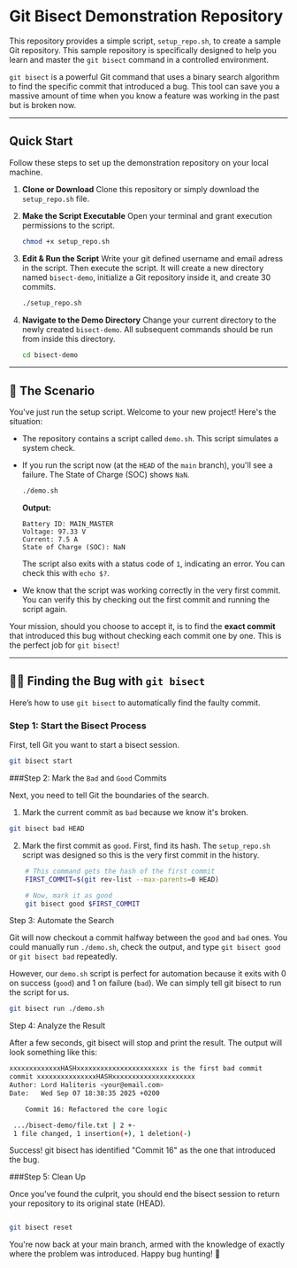 # Git Bisect Demonstration Repository

This repository provides a simple script, `setup_repo.sh`, to create a sample Git repository. This sample repository is specifically designed to help you learn and master the `git bisect` command in a controlled environment.

`git bisect` is a powerful Git command that uses a binary search algorithm to find the specific commit that introduced a bug. This tool can save you a massive amount of time when you know a feature was working in the past but is broken now.

---

## Quick Start

Follow these steps to set up the demonstration repository on your local machine.

1.  **Clone or Download**
    Clone this repository or simply download the `setup_repo.sh` file.

2.  **Make the Script Executable**
    Open your terminal and grant execution permissions to the script.
    ```bash
    chmod +x setup_repo.sh
    ```

3.  **Edit & Run the Script**
    Write your git defined username and email adress in the script. Then execute the script. It will create a new directory named `bisect-demo`, initialize a Git repository inside it, and create 30 commits.
    ```bash
    ./setup_repo.sh
    ```

4.  **Navigate to the Demo Directory**
    Change your current directory to the newly created `bisect-demo`. All subsequent commands should be run from inside this directory.
    ```bash
    cd bisect-demo
    ```

---

## 🎯 The Scenario

You've just run the setup script. Welcome to your new project! Here's the situation:

* The repository contains a script called `demo.sh`. This script simulates a system check.
* If you run the script now (at the `HEAD` of the `main` branch), you'll see a failure. The State of Charge (SOC) shows `NaN`.

    ```bash
    ./demo.sh
    ```
    **Output:**
    ```
    Battery ID: MAIN_MASTER
    Voltage: 97.33 V
    Current: 7.5 A
    State of Charge (SOC): NaN
    ```
    The script also exits with a status code of `1`, indicating an error. You can check this with `echo $?`.

* We know that the script was working correctly in the very first commit. You can verify this by checking out the first commit and running the script again.

Your mission, should you choose to accept it, is to find the **exact commit** that introduced this bug without checking each commit one by one. This is the perfect job for `git bisect`!

---

## 🕵️‍♂️ Finding the Bug with `git bisect`

Here’s how to use `git bisect` to automatically find the faulty commit.

### Step 1: Start the Bisect Process

First, tell Git you want to start a bisect session.

```bash
git bisect start
```

###Step 2: Mark the `Bad` and `Good` Commits

Next, you need to tell Git the boundaries of the search.

1. Mark the current commit as `bad` because we know it's broken.

```bash
git bisect bad HEAD
```

2. Mark the first commit as `good`. First, find its hash. The `setup_repo.sh` script was designed so this is the very first commit in the history.

```bash
    # This command gets the hash of the first commit
    FIRST_COMMIT=$(git rev-list --max-parents=0 HEAD)

    # Now, mark it as good
    git bisect good $FIRST_COMMIT
```

Step 3: Automate the Search

Git will now checkout a commit halfway between the `good` and `bad` ones. You could manually run `./demo.sh`, check the output, and type `git bisect good` or `git bisect bad` repeatedly.

However, our `demo.sh` script is perfect for automation because it exits with 0 on success (`good`) and 1 on failure (`bad`). We can simply tell git bisect to run the script for us.
```Bash
git bisect run ./demo.sh
```

Step 4: Analyze the Result

After a few seconds, git bisect will stop and print the result. The output will look something like this:

```bash
xxxxxxxxxxxxxHASHxxxxxxxxxxxxxxxxxxxxxxx is the first bad commit
commit xxxxxxxxxxxxxxxHASHxxxxxxxxxxxxxxxxxxxxx
Author: Lord Haliteris <your@email.com>
Date:   Wed Sep 07 18:38:35 2025 +0200

    Commit 16: Refactored the core logic

 .../bisect-demo/file.txt | 2 +-
 1 file changed, 1 insertion(+), 1 deletion(-)
```

Success! git bisect has identified "Commit 16" as the one that introduced the bug.

###Step 5: Clean Up

Once you've found the culprit, you should end the bisect session to return your repository to its original state (HEAD).
```Bash

git bisect reset
```

You're now back at your main branch, armed with the knowledge of exactly where the problem was introduced. Happy bug hunting! 🐛
